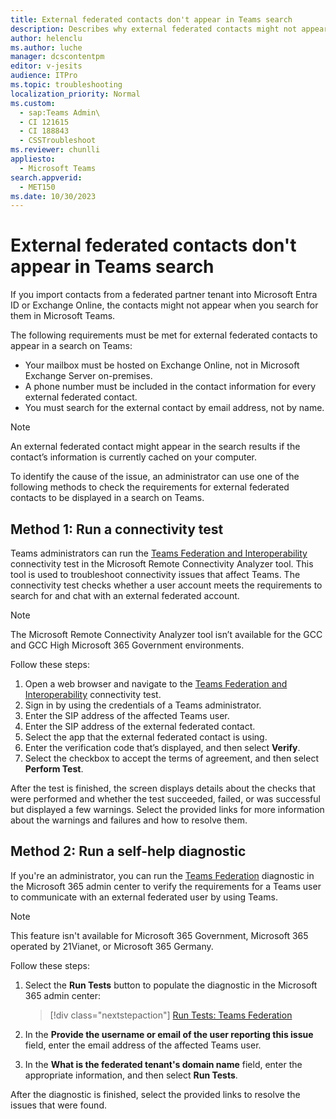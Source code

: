 ```yaml
---
title: External federated contacts don't appear in Teams search
description: Describes why external federated contacts might not appear in Teams searches.
author: helenclu
ms.author: luche
manager: dcscontentpm
editor: v-jesits
audience: ITPro
ms.topic: troubleshooting
localization_priority: Normal
ms.custom: 
  - sap:Teams Admin\
  - CI 121615
  - CI 188843
  - CSSTroubleshoot
ms.reviewer: chunlli
appliesto: 
  - Microsoft Teams
search.appverid: 
  - MET150
ms.date: 10/30/2023
---
```


# External federated contacts don't appear in Teams search

If you import contacts from a federated partner tenant into Microsoft Entra ID or Exchange Online, the contacts might not appear when you search for them in Microsoft Teams.

The following requirements must be met for external federated contacts to appear in a search on Teams:

- Your mailbox must be hosted on Exchange Online, not in Microsoft Exchange Server on-premises.
- A phone number must be included in the contact information for every external federated contact.
- You must search for the external contact by email address, not by name.

> [!NOTE]
> An external federated contact might appear in the search results if the contact’s information is currently cached on your computer.

To identify the cause of the issue, an administrator can use one of the following methods to check the requirements for external federated contacts to be displayed in a search on Teams.

## Method 1: Run a connectivity test

Teams administrators can run the [Teams Federation and Interoperability](https://testconnectivity.microsoft.com/tests/TeamsFederation/input) connectivity test in the Microsoft Remote Connectivity Analyzer tool. This tool is used to troubleshoot connectivity issues that affect Teams. The connectivity test checks whether a user account meets the requirements to search for and chat with an external federated account.

> [!NOTE]
> The Microsoft Remote Connectivity Analyzer tool isn’t available for the GCC and GCC High Microsoft 365 Government environments.

Follow these steps:

1. Open a web browser and navigate to the [Teams Federation and Interoperability](https://testconnectivity.microsoft.com/tests/TeamsFederation/input) connectivity test.
1. Sign in by using the credentials of a Teams administrator.
1. Enter the SIP address of the affected Teams user.
1. Enter the SIP address of the external federated contact.
1. Select the app that the external federated contact is using.
1. Enter the verification code that’s displayed, and then select **Verify**.
1. Select the checkbox to accept the terms of agreement, and then select **Perform Test**.

After the test is finished, the screen displays details about the checks that were performed and whether the test succeeded, failed, or was successful but displayed a few warnings. Select the provided links for more information about the warnings and failures and how to resolve them.

## Method 2: Run a self-help diagnostic

If you're an administrator, you can run the [Teams Federation](https://aka.ms/TeamsFederationDiag) diagnostic in the Microsoft 365 admin center to verify the requirements for a Teams user to communicate with an external federated user by using Teams.

> [!NOTE]
> This feature isn't available for Microsoft 365 Government, Microsoft 365 operated by 21Vianet, or Microsoft 365 Germany.

Follow these steps:

1. Select the **Run Tests** button to populate the diagnostic in the Microsoft 365 admin center:

   > [!div class="nextstepaction"]
   > [Run Tests: Teams Federation](https://aka.ms/TeamsFederationDiag)
1. In the **Provide the username or email of the user reporting this issue** field, enter the email address of the affected Teams user.
1. In the **What is the federated tenant's domain name** field, enter the appropriate information, and then select **Run Tests**.

After the diagnostic is finished, select the provided links to resolve the issues that were found.
